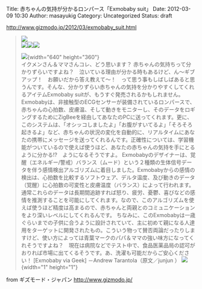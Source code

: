 Title: 赤ちゃんの気持が分かるロンパース「Exmobaby suit」
Date: 2012-03-09 10:30
Author: masayukig
Category: Uncategorized
Status: draft

<http://www.gizmodo.jp/2012/03/exmobaby_suit.html>  
  
  

> [![](http://bnr.rssad.jp/rss/img/T7he30zk4qYy/PQZDEvF6ISD5?type=5&ent=888a36e247e37de3d0781c4a37e495ed)](http://rss.rssad.jp/rss/ad/T7he30zk4qYy/PQZDEvF6ISD5?type=5)  
> ![](http://e.iogous.com/mb/tlb?p=35576&r=4387195&ent=2012-03-09)![](http://e.iogous.com/mb/tlr?p=35576&r=4387195&a=1&ent=2012-03-09)![](http://e.iogous.com/mb/tlr?p=35576&r=4387195&a=2&ent=2012-03-09)
>
> ![](http://www.gizmodo.jp/upload_files2/20120303_exmobabysuit1.jpg){width="640"
> height="360"}  
> イクメンさん＆ママさんコレ、どう思います？
> 赤ちゃんの気持ちって分かりずらいですよね？　泣いている理由が分かる時もあるけど、ん～ギブアップ！　お願いだから答え教えて～！　って思う事もしばしばあると思うんです。そんな、分かりずらい赤ちゃんの気持を分かりやすくしてくれるアイテムExmobaby
> suitが、もうすぐ発売されるかもしれません。　
> Exmobabyは、非接触型のECGセンサーが装備されているロンパースで、赤ちゃんの心拍数、皮膚温、そして動きをモニターし、そのデータをロギングするためにZigBeeを経由してあなたのPCに送ってくれます。更に、このシステムは、「オシッコしましたよ」「お腹がすいてるよ」「そろそろ起きるよ」など、赤ちゃんの状況の変化を自動的に、リアルタイムにあなたの携帯にメッセージを送ってくれるんです。正確性については、学習機能がついているので使えば使うほど、あなたの赤ちゃんの気持を手にとるように分かる!?　ようになるそうですよ。
> Exmobabyのデザイナーは、覚醒（エネルギー/警戒）バランス（ムード）という２種類の生体信号データを伴う感情検出アルゴリズムに着目しました。Exmobabyからの感情の検出は、心拍数を比較するソフトウェア、デルタ温度、及び動きのデータ（覚醒）に心拍数の可変性と皮膚温度（バランス）によって行われます。通常これらのデータは長期間追跡すれば怒り、疲労、憂鬱、喜びなどの感情を推測することを可能にしてくれます。なので、このアルゴリズムを使えば使うほど精度は高まるので、赤ちゃんと両親とのコミュニケーションをより深いレベルにしてくれるんです。
> ちなみに、このExmobabyは一歳ぐらいまでの子供に合うように設計されていて、主に初めて親になる人達用をターゲットに開発されたもの。こういう物って賛否両論だったりしますけど、使い方によっては青葉マークのパパ＆ママの強い味方になってくれそうですよね？　現在は病院などでテスト中で、食品医薬品局の認可がおりれば市場に出てくるそうです。あ、洗濯も可能だからご安心ください！
> \[Exmobaby via Geek\] －Andrew Tarantola（原文／junjun ）
> ![](http://rss.rssad.jp/rss/artimg/T7he30zk4qYy/888a36e247e37de3d0781c4a37e495ed){width="1"
> height="1"}

  
  
from ギズモード・ジャパン <http://www.gizmodo.jp/>
